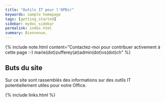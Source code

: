```yaml
---
title: "Outils IT pour l'OPDir"
keywords: sample homepage
tags: [getting_started]
sidebar: mydoc_sidebar
permalink: index.html
summary: Bienvenue.
---
```


{% include note.html content="Contactez-moi pour contribuer activement à cette page :-) marie(dot)zufferey(at)admin(dot)vs(dot)ch" %}

## Buts du site

Sur ce site sont rassemblés des informations sur des outils IT potentiellement utiles pour notre Office.

{% include links.html %}

